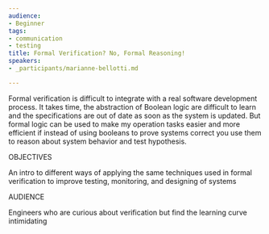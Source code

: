 ```yaml
---
audience:
- Beginner
tags:
- communication
- testing
title: Formal Verification? No, Formal Reasoning!
speakers:
- _participants/marianne-bellotti.md

---
```

Formal verification is difficult to integrate with a real software development process. It takes time, the abstraction of Boolean logic are difficult to learn and the specifications are out of date as soon as the system is updated. But formal logic can be used to make my operation tasks easier and more efficient if instead of using booleans to prove systems correct you use them to reason about system behavior and test hypothesis.

OBJECTIVES

An intro to different ways of applying the same techniques used in formal verification to improve testing, monitoring, and designing of systems

AUDIENCE

Engineers who are curious about verification but find the learning curve intimidating